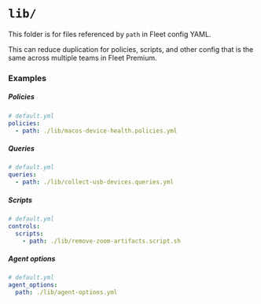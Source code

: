 # `lib/`

This folder is for files referenced by `path` in Fleet config YAML.

This can reduce duplication for policies, scripts, and other config that is the same across multiple teams in Fleet Premium.

### Examples

##### Policies

```yaml
# default.yml
policies:
  - path: ./lib/macos-device-health.policies.yml
```

##### Queries

```yaml
# default.yml
queries:
  - path: ./lib/collect-usb-devices.queries.yml
```

##### Scripts

```yaml
# default.yml
controls:
  scripts:
    - path: ./lib/remove-zoom-artifacts.script.sh
```

##### Agent options

```yaml
# default.yml
agent_options:
  path: ./lib/agent-options.yml
```